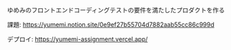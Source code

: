 ゆめみのフロントエンドコーディングテストの要件を満たしたプロダクトを作る

課題: https://yumemi.notion.site/0e9ef27b55704d7882aab55cc86c999d

デプロイ: https://yumemi-assignment.vercel.app/
